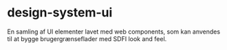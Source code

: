 # design-system-ui
En samling af UI elementer lavet med web components, som kan anvendes til at bygge brugergrænseflader med SDFI look and feel.
